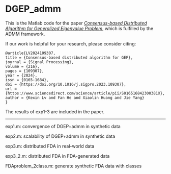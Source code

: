 # DGEP_admm

This is the Matlab code for the paper [*Consensus-based Distributed Algorithm for Generalized Eigenvalue Problem*](https://doi.org/10.1016/j.sigpro.2023.109307), which is fulfilled by the ADMM framework.

If our work is helpful for your research, please consider citing:

```
@article{LV2024109307,
title = {Consensus-based distributed algorithm for GEP},
journal = {Signal Processing},
volume = {216},
pages = {109307},
year = {2024},
issn = {0165-1684},
doi = {https://doi.org/10.1016/j.sigpro.2023.109307},
url = {https://www.sciencedirect.com/science/article/pii/S016516842300381X},
author = {Kexin Lv and Fan He and Xiaolin Huang and Jie Yang}
}
```


The results of exp1-3 are included in the paper. 

_____

exp1.m: convergence of DGEP+admm in synthetic data

exp2.m: scalability of DGEP+admm in synthetic data

exp3.m: distributed FDA in real-world data

exp3_2.m: distributed FDA in FDA-generated data

FDAproblem_2class.m: generate synthetic FDA data with classes
